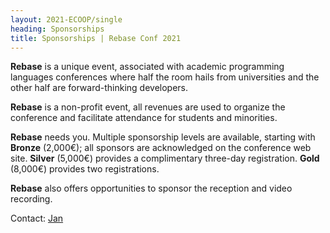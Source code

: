 ```yaml
---
layout: 2021-ECOOP/single
heading: Sponsorships
title: Sponsorships | Rebase Conf 2021
---
```


**Rebase** is a unique event, associated with academic programming languages
conferences where half the room hails from universities and the other half
are forward-thinking developers. 

**Rebase** is a non-profit event, all revenues are used to organize the
conference and facilitate attendance for students and minorities.

**Rebase** needs you. Multiple sponsorship levels are available, starting
with **Bronze** (2,000€); all sponsors are acknowledged on the conference
web site. **Silver** (5,000€) provides a complimentary three-day
registration.  **Gold** (8,000€) provides two registrations.

**Rebase** also offers opportunities to sponsor the reception and video
recording.

Contact: <a href="mailto:vitekj@me.com">Jan</a>

